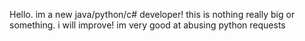 Hello. im a new java/python/c# developer! 
this is nothing really big or something. i will improve!
im very good at abusing python requests
